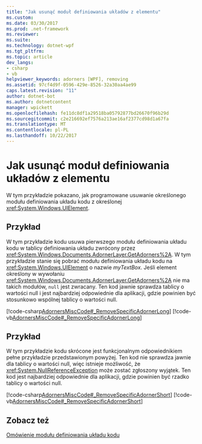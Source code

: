 ```yaml
---
title: "Jak usunąć moduł definiowania układów z elementu"
ms.custom: 
ms.date: 03/30/2017
ms.prod: .net-framework
ms.reviewer: 
ms.suite: 
ms.technology: dotnet-wpf
ms.tgt_pltfrm: 
ms.topic: article
dev_langs:
- csharp
- vb
helpviewer_keywords: adorners [WPF], removing
ms.assetid: 97cf4d9f-0596-429e-8526-32a30aa4ae99
caps.latest.revision: "11"
author: dotnet-bot
ms.author: dotnetcontent
manager: wpickett
ms.openlocfilehash: fe11dc8df1a29518ba05792877bd26670f96b29d
ms.sourcegitcommit: c2e216692ef7576a213ae16af2377cd98d1a67fa
ms.translationtype: MT
ms.contentlocale: pl-PL
ms.lasthandoff: 10/22/2017
---
```

# <a name="how-to-remove-an-adorner-from-an-element"></a>Jak usunąć moduł definiowania układów z elementu
W tym przykładzie pokazano, jak programowane usuwanie określonego modułu definiowania układu kodu z określonej <xref:System.Windows.UIElement>.  
  
## <a name="example"></a>Przykład  
 W tym przykładzie kodu usuwa pierwszego modułu definiowania układu kodu w tablicy definiowania układu zwrócony przez <xref:System.Windows.Documents.AdornerLayer.GetAdorners%2A>.  W tym przykładzie stanie się pobrać modułu definiowania układu kodu na <xref:System.Windows.UIElement> o nazwie *myTextBox*.  Jeśli element określony w wywołaniu <xref:System.Windows.Documents.AdornerLayer.GetAdorners%2A> nie ma takich modułów, `null` jest zwracany.  Ten kod jawnie sprawdza tablicy o wartości null i jest najbardziej odpowiednie dla aplikacji, gdzie powinien być stosunkowo wspólnej tablicy o wartości null.  
  
 [!code-csharp[AdornersMiscCode#_RemoveSpecificAdornerLong](../../../../samples/snippets/csharp/VS_Snippets_Wpf/AdornersMiscCode/CSharp/Window1.xaml.cs#_removespecificadornerlong)]
 [!code-vb[AdornersMiscCode#_RemoveSpecificAdornerLong](../../../../samples/snippets/visualbasic/VS_Snippets_Wpf/AdornersMiscCode/visualbasic/window1.xaml.vb#_removespecificadornerlong)]  
  
## <a name="example"></a>Przykład  
 W tym przykładzie kodu skrócone jest funkcjonalnym odpowiednikiem pełne przykładzie przedstawionym powyżej. Ten kod nie sprawdza jawnie dla tablicy o wartości null, więc istnieje możliwość, że <xref:System.NullReferenceException> może zostać zgłoszony wyjątek.  Ten kod jest najbardziej odpowiednie dla aplikacji, gdzie powinien być rzadko tablicy o wartości null.  
  
 [!code-csharp[AdornersMiscCode#_RemoveSpecificAdornerShort](../../../../samples/snippets/csharp/VS_Snippets_Wpf/AdornersMiscCode/CSharp/Window1.xaml.cs#_removespecificadornershort)]
 [!code-vb[AdornersMiscCode#_RemoveSpecificAdornerShort](../../../../samples/snippets/visualbasic/VS_Snippets_Wpf/AdornersMiscCode/visualbasic/window1.xaml.vb#_removespecificadornershort)]  
  
## <a name="see-also"></a>Zobacz też  
 [Omówienie modułu definiowania układu kodu](../../../../docs/framework/wpf/controls/adorners-overview.md)
